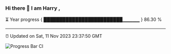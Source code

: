 ### Hi there 👋 I am Harry , 

⏳ Year progress { █████████████████████████▁▁▁▁▁ } 86.30 %

---

⏰ Updated on Sat, 11 Nov 2023 23:37:50 GMT

![Progress Bar CI](https://github.com/duykhang68/duykhang68/workflows/Progress%20Bar%20CI/badge.svg)
